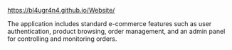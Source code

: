 https://bl4ugr4n4.github.io/Website/



The application includes standard e-commerce features such as user 
authentication, product browsing, order management, and an admin 
panel for controlling and monitoring orders. 
